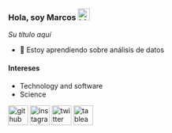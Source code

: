 ### Hola, soy Marcos <img src="https://user-images.githubusercontent.com/1303154/88677602-1635ba80-d120-11ea-84d8-d263ba5fc3c0.gif" width="24px" alt="hi">
<em>  Su título aquí </em>
- 🌱 Estoy aprendiendo sobre análisis de datos 
#### Intereses 

* Technology and software
* Science 

[<img src='https://cdn.jsdelivr.net/npm/simple-icons@3.0.1/icons/github.svg' alt='github' height='40'>](https://github.com/marcosbutti)  [<img src='https://cdn.jsdelivr.net/npm/simple-icons@3.0.1/icons/instagram.svg' alt='instagram' height='40'>](https://www.instagram.com/marcos.b/)  [<img src='https://cdn.jsdelivr.net/npm/simple-icons@3.0.1/icons/twitter.svg' alt='twitter' height='40'>](https://twitter.com/marcosbutti)  [<img src='https://cdn.jsdelivr.net/npm/simple-icons@3.0.1/icons/tableau.svg' alt='tableau' height='40'>](https://public.tableau.com/app/profile/marcosb)  

